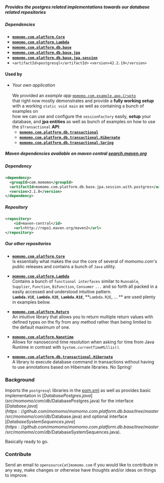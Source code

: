 <!---
-->

##### Provides the postgres related implementations towards our database related repositories 

##### Dependencies 
* **[`momomo.com.platform.Core`](https://github.com/momomo/momomo.com.platform.Core)** 
* **[`momomo.com.platform.Lambda`](https://github.com/momomo/momomo.com.platform.Lambda)**
* **[`momomo.com.platform.db.base`](https://github.com/momomo/momomo.com.platform.db.base)**
* **[`momomo.com.platform.db.base.jpa`](https://github.com/momomo/momomo.com.platform.db.base.jpa)**
* **[`momomo.com.platform.db.base.jpa.session`](https://github.com/momomo/momomo.com.platform.db.base.jpa.session)**
* `<artifactId>postgresql</artifactId>` `<version>42.2.19</version>`

#### Used by
   * *Your own application*  
     &nbsp;     
   We provided an *example app* [`momomo.com.example.app.Crypto`](https://github.com/momomo/momomo.com.example.app.Crypto)   
   that right now mostly demonstrates and provide a **fully working setup** with a working `static void main` as well as containing a bunch of examples on  
    how we can use and configure the `sessionFactory` easily, **setup** your database, and **jpa entities** as well as bunch of examples on how to use the `$Transactional` **API**:    
       * **[`momomo.com.platform.db.transactional`](https://github.com/momomo/momomo.com.platform.db.transactional)**
       * **[`momomo.com.platform.db.transactional.Hibernate`](https://github.com/momomo/momomo.com.platform.db.transactional.Hiberante)**     
       * **[`momomo.com.platform.db.transactional.Spring`](https://github.com/momomo/momomo.com.platform.db.transactional.Spring)**
    
##### Maven dependencies available on maven central [search.maven.org](https://search.maven.org/search?q=com.momomo)

##### Dependency   
```xml
<dependency>
  <groupId>com.momomo</groupId>
  <artifactId>momomo.com.platform.db.base.jpa.session.with.postgres</artifactId>
  <version>2.1.8</version>
</dependency>                                                      
```                                                                    

##### Repository
```xml
<repository>
    <id>maven-central</id>
    <url>http://repo1.maven.org/maven2</url>
</repository>
```

##### Our other repositories                          

* **[`momomo.com.platform.Core`](https://github.com/momomo/momomo.com.platform.Core)**  
Is essentially what makes the our the core of several of momomo.com's public releases and contains a bunch of `Java` utility.

* **[`momomo.com.platform.Lambda`](https://github.com/momomo/momomo.com.platform.Lambda)**  
Contains a bunch of `functional interfaces` similar to `Runnable`, `Supplier`, `Function`, `BiFunction`, `Consumer` `...` and so forth all packed in a easily accessed and understood intuitive pattern.    
**`Lambda.V1E`**, **`Lambda.V2E`**, **`Lambda.R1E`**, **`Lambda.R2E`, ... ** are used plenty in examples below.

* **[`momomo.com.platform.Return`](https://github.com/momomo/momomo.com.platform.Return)**  
An intuitive library that allows you to return multiple return values with defined types on the fly from any method rather than being limited to the default maximum of one.

* **[`momomo.com.platform.Nanotime`](https://github.com/momomo/momomo.com.platform.Nanotime)**  
Allows for nanosecond time resolution when asking for time from Java Runtime in contrast with `System.currentTimeMillis()`.

* **[`momomo.com.platform.db.transactional.Hibernate`](https://github.com/momomo/momomo.com.platform.db.transactional.Hibernate)**  
A library to execute database command in transactions without having to use annotations based on Hibernate libraries. No Spring!
          
### Background

Imports the `postgresql` libraries in the [pom.xml](pom.xml) as well as provides basic implementation in [$DatabasePostgres.java](src/momomo/com/db/$DatabasePostgres.java) for the interface [$Database.java](https://github.com/momomo/momomo.com.platform.db.base/tree/master/src/momomo/com/db/$Database.java) and optional interface [$DatabaseSystemSequences.java](https://github.com/momomo/momomo.com.platform.db.base/tree/master/src/momomo/com/db/$DatabaseSystemSequences.java). 

Basically ready to go.


### Contribute
Send an email to `opensource{at}momomo.com` if you would like to contribute in any way, make changes or otherwise have thoughts and/or ideas on things to improve.
